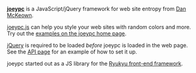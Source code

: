 **[joeypc](http://danmckeown.info/code/joeypc)** is a JavaScript/jQuery framework for web site entropy from [Dan McKeown](http://danmckeown.info).

[joeypc.js](joeypc.js) can help you style your web sites with random colors and more. Try out the [examples on the joeypc home page](http://danmckeown.info/code/joeypc/#turntextgreen).

[jQuery](http://jquery.com) is required to be loaded *before* joeypc is loaded in the web page.  See the [API page](joeypcapi.html) for an example of how to set it up.

joeypc started out as a JS library for the [Ryukyu front-end framework](http://danmckeown.info/code/ryukyu).
